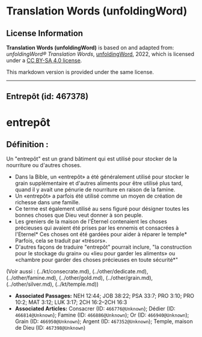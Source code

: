 # Translation Words (unfoldingWord)

## License Information

**Translation Words (unfoldingWord)** is based on and adapted from: _unfoldingWord® Translation Words_, [unfoldingWord](https://unfoldingword.org/utw), 2022, which is licensed under a [CC BY-SA 4.0 license](https://creativecommons.org/licenses/by-sa/4.0/legalcode.en).

This markdown version is provided under the same license.



--------------------------------

## Entrepôt (id: 467378)

entrepôt
========

Définition :
------------

Un "entrepôt" est un grand bâtiment qui est utilisé pour stocker de la nourriture ou d'autres choses.

* Dans la Bible, un «entrepôt» a été généralement utilisé pour stocker le grain supplémentaire et d'autres aliments pour être utilisé plus tard, quand il y avait une pénurie de nourriture en raison de la famine.
* Un «entrepôt» a parfois été utilisé comme un moyen de création de richesse dans une famille.
* Ce terme est également utilisé au sens figuré pour désigner toutes les bonnes choses que Dieu veut donner à son peuple.
* Les greniers de la maison de l'Éternel contenaient les choses précieuses qui avaient été prises par les ennemis et consacrées à l'Eternel\* Ces choses ont été gardées pour aider à réparer le temple\* Parfois, cela se traduit par «trésors».
* D'autres façons de traduire "entrepôt" pourrait inclure, "la construction pour le stockage du grain» ou «lieu pour garder les aliments» ou «chambre pour garder des choses précieuses en toute sécurité\*"

(Voir aussi : (../kt/consecrate.md), (../other/dedicate.md), (../other/famine.md), (../other/gold.md), (../other/grain.md), (../other/silver.md), (../kt/temple.md))

* **Associated Passages:** NEH 12:44; JOB 38:22; PSA 33:7; PRO 3:10; PRO 10:2; MAT 3:12; LUK 3:17; 2CH 16:2–2CH 16:3
* **Associated Articles:** Consacrer (ID: `466776@Unknown`); Dédier  (ID: `466814@Unknown`); Famine (ID: `466886@Unknown`); Or (ID: `466940@Unknown`); Grain (ID: `466950@Unknown`); Argent (ID: `467352@Unknown`); Temple, maison de Dieu (ID: `467398@Unknown`)

